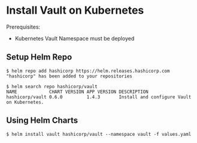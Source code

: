 # Install Vault on Kubernetes

Prerequisites:
- Kubernetes Vault Namespace must be deployed

## Setup Helm Repo
```shell
$ helm repo add hashicorp https://helm.releases.hashicorp.com
"hashicorp" has been added to your repositories
```

```shell
$ helm search repo hashicorp/vault
NAME            CHART VERSION APP VERSION DESCRIPTION
hashicorp/vault 0.6.0         1.4.3       Install and configure Vault on Kubernetes.
```

## Using Helm Charts
```shell
$ helm install vault hashicorp/vault --namespace vault -f values.yaml
```